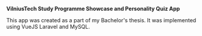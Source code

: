 **VilniusTech Study Programme Showcase and Personality Quiz App**

This app was created as a part of my Bachelor's thesis. It was implemented using VueJS Laravel and MySQL.
